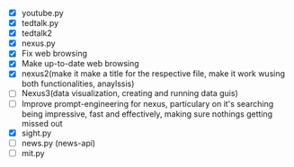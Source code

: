 - [X] youtube.py
- [X] tedtalk.py
- [X] tedtalk2
- [X] nexus.py
- [X] Fix web browsing
- [X] Make up-to-date web browsing
- [X] nexus2(make it make a title for the respective file, make it work wusing both functionalities, anaylssis)
- [ ] Nexus3(data visualization, creating and running data guis)
- [ ] Improve prompt-engineering for nexus, particulary on it's searching being impressive, fast and effectively, making sure nothings getting missed out
- [X] sight.py
- [ ] news.py (news-api)
- [ ] mit.py
